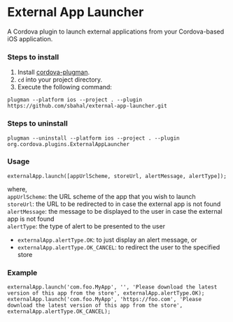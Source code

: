 # External App Launcher

A Cordova plugin to launch external applications from your Cordova-based iOS application.

### Steps to install

1. Install [cordova-plugman](https://github.com/apache/cordova-plugman).
2. ```cd``` into your project directory.
3. Execute the following command:

```
plugman --platform ios --project . --plugin https://github.com/sbahal/external-app-launcher.git
```

### Steps to uninstall

```
plugman --uninstall --platform ios --project . --plugin org.cordova.plugins.ExternalAppLauncher
```

### Usage

```
externalApp.launch([appUrlScheme, storeUrl, alertMessage, alertType]);
```
where,  
```appUrlScheme```: the URL scheme of the app that you wish to launch  
```storeUrl```: the URL to be redirected to in case the external app is not found  
```alertMessage```: the message to be displayed to the user in case the external app is not found  
```alertType```: the type of alert to be presented to the user
  * ```externalApp.alertType.OK```: to just display an alert message, or 
  * ```externalApp.alertType.OK_CANCEL```: to redirect the user to the specified store  

### Example

```
externalApp.launch('com.foo.MyApp', '', 'Please download the latest version of this app from the store', externalApp.alertType.OK);
externalApp.launch('com.foo.MyApp', 'https://foo.com', 'Please download the latest version of this app from the store', externalApp.alertType.OK_CANCEL);
```
